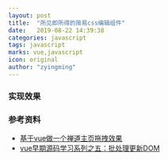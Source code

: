 ```yaml
---
layout: post
title:  "所见即所得的简易css编辑组件"
date:   2019-08-22 14:39:38
categories: javascript
tags: javascript
marks: vue,javascript
icon: original
author: "zyingming"
---
```


### 实现效果


### 参考资料
- [基于vue做一个禅道主页拖拽效果](https://juejin.im/post/5cea9ba86fb9a07eda02f496)
- [vue早期源码学习系列之五：批处理更新DOM](https://github.com/youngwind/blog/issues/88)